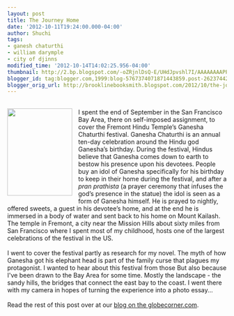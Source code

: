 ```yaml
---
layout: post
title: The Journey Home
date: '2012-10-11T19:24:00.000-04:00'
author: Shuchi
tags:
- ganesh chaturthi
- william darymple
- city of djinns
modified_time: '2012-10-14T14:02:25.956-04:00'
thumbnail: http://2.bp.blogspot.com/-oZRjnlDsQ-E/UHdJpvshl7I/AAAAAAAAPPI/VxTp-XYeWbc/s72-c/shuchi+blog+photo+1.JPG
blogger_id: tag:blogger.com,1999:blog-5767374071871443859.post-2623744231363905963
blogger_orig_url: http://brooklinebooksmith.blogspot.com/2012/10/the-journey-home.html
---
```


<br /><a href="http://2.bp.blogspot.com/-oZRjnlDsQ-E/UHdJpvshl7I/AAAAAAAAPPI/VxTp-XYeWbc/s1600/shuchi+blog+photo+1.JPG" imageanchor="1" style="clear: left; float: left; margin-bottom: 1em; margin-right: 1em;"><img border="0" height="200" src="http://2.bp.blogspot.com/-oZRjnlDsQ-E/UHdJpvshl7I/AAAAAAAAPPI/VxTp-XYeWbc/s1600/shuchi+blog+photo+1.JPG" width="149" /></a>I spent the end of September in the San Francisco Bay Area, there on self-imposed assignment, to cover the Fremont Hindu Temple’s Ganesha Chaturthi festival. Ganesha Chaturthi is an annual ten-day celebration around the Hindu god Ganesha’s birthday. During the festival, Hindus believe that Ganesha comes down to earth to bestow his presence upon his devotees. People buy an idol of Ganesha specifically for his birthday to keep in their home during the festival, and after a <i>pran prathista</i> (a prayer ceremony that infuses the god’s presence in the statue) the idol is seen as a form of Ganesha himself. He is prayed to nightly, offered sweets, a guest in his devotee’s home, and at the end he is immersed in a body of water and sent back to his home on Mount Kailash. The temple in Fremont, a city near the Mission Hills about sixty miles from San Francisco where I spent most of my childhood, hosts one of the largest celebrations of the festival in the US.<br /><br />I went to cover the festival partly as research for my novel. The myth of how Ganesha got his elephant head is part of the family curse that plagues my protagonist. I wanted to hear about this festival from those But also because I've been drawn to the Bay Area for some time. Mostly the landscape - the sandy hills, the bridges that connect the east bay to the coast. I went there with my camera in hopes of turning the experience into a photo essay...<br /><br />Read the rest of this post over at our <a href="http://globecornerbookstore.com/blogs/2012/10/11/the-journey-home/" target="_blank">blog on the globecorner.com</a>. 